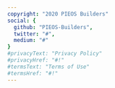 ```yaml
---
copyright: "2020 PIEOS Builders"
social: {
  github: "PIEOS-Builders",
  twitter: "#",
  medium: "#"
}
#privacyText: "Privacy Policy"
#privacyHref: "#!"
#termsText: "Terms of Use"
#termsHref: "#!"
---
```

